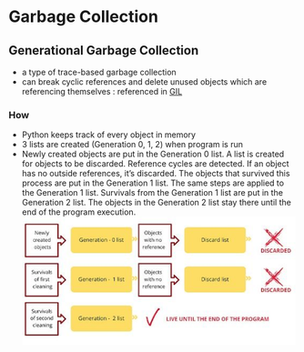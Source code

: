 # Garbage Collection
## Generational Garbage Collection
- a type of trace-based garbage collection
- can break cyclic references and delete unused objects which are referencing themselves : referenced in [GIL](python-gil.md)
### How
- Python keeps track of every object in memory
- 3 lists are created (Generation 0, 1, 2) when program is run
- Newly created objects are put in the Generation 0 list. A list is created for objects to be discarded. Reference cycles are detected. If an object has no outside references, it’s discarded. The objects that survived this process are put in the Generation 1 list. The same steps are applied to the Generation 1 list. Survivals from the Generation 1 list are put in the Generation 2 list. The objects in the Generation 2 list stay there until the end of the program execution.
![alt text](attachments/generational_garbage_collection.png)